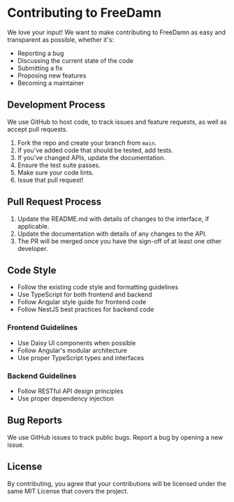 # Contributing to FreeDamn

We love your input! We want to make contributing to FreeDamn as easy and transparent as possible, whether it's:

- Reporting a bug
- Discussing the current state of the code
- Submitting a fix
- Proposing new features
- Becoming a maintainer

## Development Process

We use GitHub to host code, to track issues and feature requests, as well as accept pull requests.

1. Fork the repo and create your branch from `main`.
2. If you've added code that should be tested, add tests.
3. If you've changed APIs, update the documentation.
4. Ensure the test suite passes.
5. Make sure your code lints.
6. Issue that pull request!

## Pull Request Process

1. Update the README.md with details of changes to the interface, if applicable.
2. Update the documentation with details of any changes to the API.
3. The PR will be merged once you have the sign-off of at least one other developer.

## Code Style

- Follow the existing code style and formatting guidelines
- Use TypeScript for both frontend and backend
- Follow Angular style guide for frontend code
- Follow NestJS best practices for backend code

### Frontend Guidelines

- Use Daisy UI components when possible
- Follow Angular's modular architecture
- Use proper TypeScript types and interfaces

### Backend Guidelines

- Follow RESTful API design principles
- Use proper dependency injection

## Bug Reports

We use GitHub issues to track public bugs. Report a bug by opening a new issue.

## License

By contributing, you agree that your contributions will be licensed under the same MIT License that covers the project.